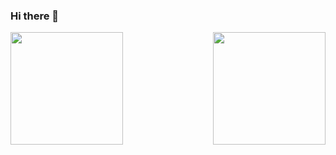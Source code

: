### Hi there 👋
<div>
  <img  height="180em" src="https://github-readme-stats.vercel.app/api?username=iTech01&show_icons=true&theme=gotham&include_all_commits=true&count_private=true"/>  
  <img align="right" height="180em" src="https://github-readme-stats.vercel.app/api/top-langs/?username=iTech01&layout=compact&langs_count=16&theme=gotham"/>
</div>
<br>

